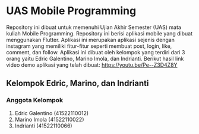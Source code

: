 # UAS Mobile Programming

Repository ini dibuat untuk memenuhi Ujian Akhir Semester (UAS) mata kuliah Mobile Programming. Repository ini berisi aplikasi mobile yang dibuat menggunakan Flutter. Aplikasi ini merupakan aplikasi sejenis dengan instagram yang memiliki fitur-fitur seperti membuat post, login, like, comment, dan follow. Aplikasi ini dibuat oleh kelompok yang terdiri dari 3 orang yaitu Edric Galentino, Marino Imola, dan Indrianti. Berikut hasil link video demo aplikasi yang telah dibuat:
https://youtu.be/Pe--Z3D4Z8Y

## Kelompok Edric, Marino, dan Indrianti

### Anggota Kelompok

1. Edric Galentino (41522110012)
2. Marino Imola (41522110022)
3. Indrianti (41522110066)
